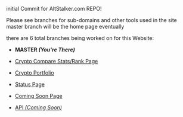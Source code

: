 initial Commit for AltStalker.com REPO!

Please see branches for sub-domains and other tools used in the site master branch will be the home page eventually

there are 6 total branches being worked on for this Website:

- **MASTER *(You're There)***

- [Crypto Compare Stats/Rank Page](https://github.com/MSFTserver/AltStalker/tree/CryptoCompareStats)

- [Crypto Portfolio](https://github.com/MSFTserver/AltStalker/tree/Portfolio)

- [Status Page](https://github.com/MSFTserver/AltStalker/tree/status)

- [Coming Soon Page](https://github.com/MSFTserver/AltStalker/tree/coming-soon)

- [API *(Coming Soon)*](https://github.com/MSFTserver/AltStalker/tree/api)
